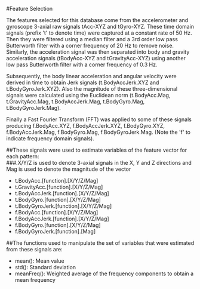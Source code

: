 #Feature Selection 

The features selected for this database come from the accelerometer and gyroscope 3-axial raw signals tAcc-XYZ and tGyro-XYZ. 
These time domain signals (prefix 't' to denote time) were captured at a constant rate of 50 Hz. Then they were filtered using 
a median filter and a 3rd order low pass Butterworth filter with a corner frequency of 20 Hz to remove noise. Similarly, the 
acceleration signal was then separated into body and gravity acceleration signals (tBodyAcc-XYZ and tGravityAcc-XYZ) using 
another low pass Butterworth filter with a corner frequency of 0.3 Hz. 

Subsequently, the body linear acceleration and angular velocity were derived in time to obtain Jerk signals (t.BodyAccJerk.XYZ 
and t.BodyGyroJerk.XYZ). Also the magnitude of these three-dimensional signals were calculated using the Euclidean norm 
(t.BodyAcc.Mag, t.GravityAcc.Mag, t.BodyAccJerk.Mag, t.BodyGyro.Mag, t.BodyGyroJerk.Mag). 

Finally a Fast Fourier Transform (FFT) was applied to some of these signals producing f.BodyAcc.XYZ, f.BodyAccJerk.XYZ, 
f.BodyGyro.XYZ, f.BodyAccJerk.Mag, f.BodyGyro.Mag, f.BodyGyroJerk.Mag. (Note the 'f' to indicate frequency domain signals). 

##These signals were used to estimate variables of the feature vector for each pattern:  
###.X/Y/Z is used to denote 3-axial signals in the X, Y and Z directions and Mag is used to denote the magnitude of the vector
- t.BodyAcc.[function].[X/Y/Z/Mag]
- t.GravityAcc.[function].[X/Y/Z/Mag]
- t.BodyAccJerk.[function].[X/Y/Z/Mag]
- t.BodyGyro.[function].[X/Y/Z/Mag]
- t.BodyGyroJerk.[function].[X/Y/Z/Mag]
- f.BodyAcc.[function].[X/Y/Z/Mag]
- f.BodyAccJerk.[function].[X/Y/Z/Mag]
- f.BodyGyro.[function].[X/Y/Z/Mag]
- f.BodyGyroJerk.[function].[Mag]

##The functions used to manipulate the set of variables that were estimated from these signals are: 
- mean(): Mean value
- std(): Standard deviation
- meanFreq(): Weighted average of the frequency components to obtain a mean frequency
